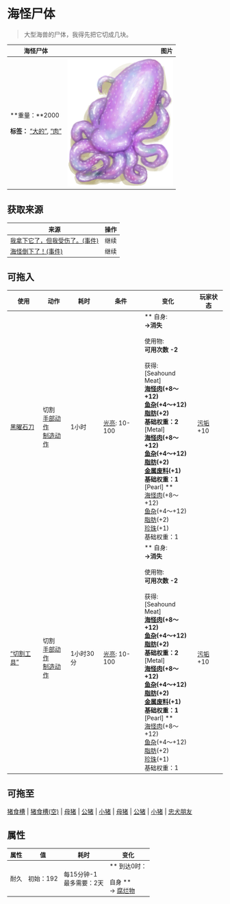 # 海怪尸体  
> 大型海兽的尸体，我得先把它切成几块。  
  
  海怪尸体  |   图片   
 ----  |  ----:   
 **重量：**2000<br><br>**标签：**	[“大的”](tag_Large.md), [“肉”](tag_Meat.md)  |  <img decoding="async" src="Sprite/SeahoundCarcass.png" href="a.md" style="max-width:300px;max-height:300px;">   
  
## 获取来源  
来源  |  操作  
----  |  ----  
[我拿下它了，但我受伤了。(事件)](Event_SeahoundFightMixedSuccess.md)  |  继续  
[海怪倒下了！(事件)](Event_SeahoundFightSuccess.md)  |  继续  
## 可拖入  
使用  |  动作  |  耗时  |  条件  |  变化  |  玩家状态  
----  |  ----  |  ----  |  ----  |  ----  |  ----  
[黑曜石刀](KnifeObsidian.md)  |  切割<br>[手部动作](HandAction.md)<br>[制造动作](CraftAction.md)  |  1小时  |  [光亮](Light.md): 10-100  |  ** 自身: **<br>→消失<br><br>** 使用物: **<br>可用次数  -2<br><br>** 获得: **<br>** [Seahound Meat] **<br>  [海怪肉](Seahoundmeat.md)(+8～+12)<br>  [鱼杂](FishScraps.md)(+4～+12)<br>  [脂肪](Fat.md)(+2)<br>基础权重：2<br>** [Metal] **<br>  [海怪肉](Seahoundmeat.md)(+8～+12)<br>  [鱼杂](FishScraps.md)(+4～+12)<br>  [脂肪](Fat.md)(+2)<br>  [金属废料](MetalScrap.md)(+1)<br>基础权重：1<br>** [Pearl] **<br>  [海怪肉](Seahoundmeat.md)(+8～+12)<br>  [鱼杂](FishScraps.md)(+4～+12)<br>  [脂肪](Fat.md)(+2)<br>  [珍珠](Pearl.md)(+1)<br>基础权重：1  |  [污垢](Filth.md)+10  
[“切割工具”](tag_Cutter.md)  |  切割<br>[手部动作](HandAction.md)<br>[制造动作](CraftAction.md)  |  1小时30分  |  [光亮](Light.md): 10-100  |  ** 自身: **<br>→消失<br><br>** 使用物: **<br>可用次数  -2<br><br>** 获得: **<br>** [Seahound Meat] **<br>  [海怪肉](Seahoundmeat.md)(+8～+12)<br>  [鱼杂](FishScraps.md)(+4～+12)<br>  [脂肪](Fat.md)(+2)<br>基础权重：2<br>** [Metal] **<br>  [海怪肉](Seahoundmeat.md)(+8～+12)<br>  [鱼杂](FishScraps.md)(+4～+12)<br>  [脂肪](Fat.md)(+2)<br>  [金属废料](MetalScrap.md)(+1)<br>基础权重：1<br>** [Pearl] **<br>  [海怪肉](Seahoundmeat.md)(+8～+12)<br>  [鱼杂](FishScraps.md)(+4～+12)<br>  [脂肪](Fat.md)(+2)<br>  [珍珠](Pearl.md)(+1)<br>基础权重：1  |  [污垢](Filth.md)+10  
## 可拖至  
[猪食槽](BoarFeeder.md) | [猪食槽(空)](BoarFeederEmpty.md) | [母猪](BoarEnclosureFemale.md) | [公猪](BoarEnclosureMale.md) | [小猪](BoarEnclosurePiglet.md) | [母猪](BoarTiedFemale.md) | [公猪](BoarTiedMale.md) | [小猪](BoarTiedPiglet.md) | [忠犬朋友](DogFriend.md)  
## 属性   
属性  |  值  |  耗时  |  变化  
----  |  ----  |  ----  |  ----  
耐久  |  初始：192  |  每15分钟-1<br>最多需要：2天  |  ** 到达0时： **<br><br>** 自身 **<br>→ [腐烂物](RottenRemains.md)  


<script>document.title="海怪尸体 - 卡牌生存百科 Card Survival Wiki";</script>